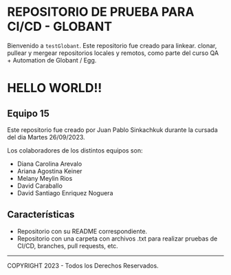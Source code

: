 # REPOSITORIO DE PRUEBA PARA CI/CD - GLOBANT

Bienvenido a `testGlobant`. Este repositorio fue creado para linkear. clonar, pullear y mergear repositorios locales y remotos, como parte del curso QA + Automation de Globant / Egg.

# HELLO WORLD!!

## Equipo 15

Este repositorio fue creado por Juan Pablo Sinkachkuk durante la cursada del dia Martes 26/09/2023.

Los colaboradores de los distintos equipos son:
- Diana Carolina Arevalo
- Ariana Agostina Keiner
- Melany Meylin Rios
- David Caraballo
- David Santiago Enriquez Noguera

## Características

- Repositorio con su README correspondiente.
- Repositorio con una carpeta con archivos .txt para realizar pruebas de CI/CD, branches, pull requests, etc.

-----
COPYRIGHT 2023 - Todos los Derechos Reservados.